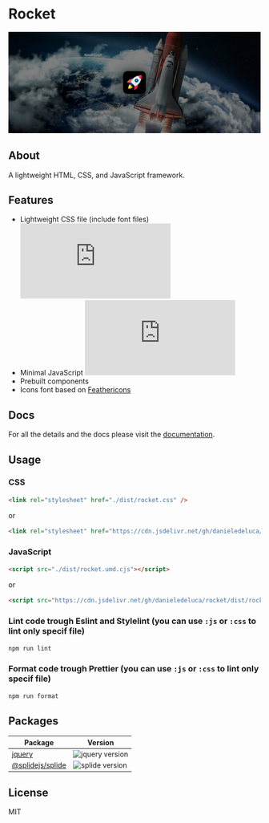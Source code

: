 # Rocket

![Hero image for Rocket framework](docs/assets/images/readme-background.jpg)

## About

A lightweight HTML, CSS, and JavaScript framework.

## Features

-   Lightweight CSS file (include font files) ![CSS size](https://img.shields.io/github/size/danieledeluca/rocket/assets/css/style.min.css?label&color)
-   Minimal JavaScript ![JavaScript size](https://img.shields.io/github/size/danieledeluca/rocket/assets/js/app.min.js?label&color)
-   Prebuilt components
-   Icons font based on [Feathericons](https://feathericons.com/)

## Docs

For all the details and the docs please visit the [documentation](http://danieledeluca.github.io/rocket/docs/).

## Usage

### CSS

```html
<link rel="stylesheet" href="./dist/rocket.css" />
```

or

```html
<link rel="stylesheet" href="https://cdn.jsdelivr.net/gh/danieledeluca/rocket/dist/rocket.css" />
```

### JavaScript

```html
<script src="./dist/rocket.umd.cjs"></script>
```

or

```html
<script src="https://cdn.jsdelivr.net/gh/danieledeluca/rocket/dist/rocket.umd.cjs"></script>
```

### Lint code trough Eslint and Stylelint (you can use `:js` or `:css` to lint only specif file)

```
npm run lint
```

### Format code trough Prettier (you can use `:js` or `:css` to lint only specif file)

```
npm run format
```

## Packages

| Package                                                | Version                                                                    |
| ------------------------------------------------------ | -------------------------------------------------------------------------- |
| [jquery](https://github.com/jquery/jquery)             | ![jquery version](https://img.shields.io/npm/v/jquery.svg?label)           |
| [@splidejs/splide](https://github.com/Splidejs/splide) | ![splide version](https://img.shields.io/npm/v/@splidejs/splide.svg?label) |

## License

MIT
